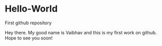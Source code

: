 # Hello-World
First github repository

Hey there. My good name is Vaibhav and this is my first work on github.
Hope to see you soon!
